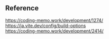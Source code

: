 ## Reference
https://coding-memo.work/development/1274/<br>
https://ja.vite.dev/config/build-options<br>
https://coding-memo.work/development/2414/
